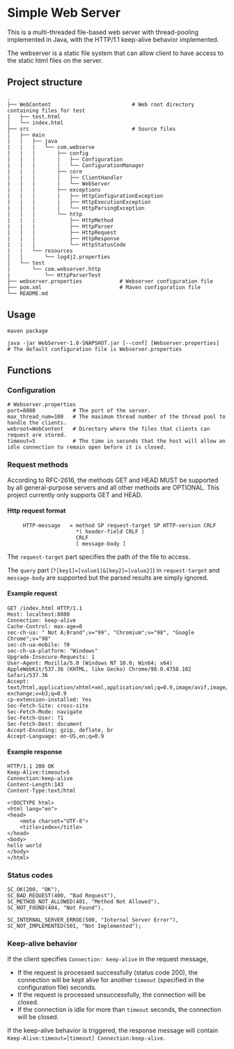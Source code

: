 # Simple Web Server

This is a multi-threaded file-based web server with thread-pooling implemented in Java, with the HTTP/1.1 keep-alive behavior implemented.

The webserver is a static file system that can allow client to have access to the static html files on the server. 

## Project structure

    .
    ├── WebContent                          # Web root directory containing files for test
    |   ├── test.html                              
    │   └── index.html              
    ├── src                                 # Source files
    │   ├── main             
    |   |   ├── java
    |   |   |   └── com.webserve 
    |   |   |       ├── config             
    |   |   |       |   ├── Configuration             
    |   |   |       |   └── ConfigurationManager              
    |   |   |       ├── core              
    |   |   |       |   ├── ClientHandler              
    |   |   |       |   └── WebServer              
    |   |   |       ├── exceptions              
    |   |   |       |   ├── HttpConfigurationException              
    |   |   |       |   ├── HttpExecutionException              
    |   |   |       |   └── HttpParsingException             
    |   |   |       └── http              
    |   |   |           ├── HttpMethod             
    |   |   |           ├── HttpParser              
    |   |   |           ├── HttpRequest             
    |   |   |           ├── HttpResponse             
    |   |   |           └── HttpStatusCode             
    |   |   └── resources           
    |   |       └── log4j2.properties              
    │   └── test
    |       └── com.webserver.http
    |           └── HttpParserTest
    ├── webserver.properties            # Webserver configuration file
    ├── pom.xml                         # Maven configuration file
    └── README.md

## Usage

```
maven package
```

```
java -jar WebServer-1.0-SNAPSHOT.jar [--conf] [Webserver.properties]
# The default configuration file is Webserver.properties
```

## Functions

### Configuration

```
# Webserver.properties
port=8080            # The port of the server.
max_thread_num=100   # The maximum thread number of the thread pool to handle the clients.
webroot=WebContent   # Directory where the files that clients can request are stored.
timeout=5            # The time in seconds that the host will allow an idle connection to remain open before it is closed.
```

### Request methods

According to RFC-2616,  the methods GET and HEAD MUST be supported by all general-purpose servers and all other methods are OPTIONAL. This project currently only supports GET and HEAD.

#### Http request format

```
     HTTP-message   = method SP request-target SP HTTP-version CRLF
                      *( header-field CRLF )
                      CRLF
                      [ message-body ]
```

The `request-target` part specifies the path of the file to access.

The `query` part (`?[key1]=[value1]&[key2]=[value2]`) in `request-target` and `message-body` are supported but the parsed results are simply ignored.

#### Example request

```
GET /index.html HTTP/1.1
Host: localhost:8080
Connection: keep-alive
Cache-Control: max-age=0
sec-ch-ua: " Not A;Brand";v="99", "Chromium";v="98", "Google Chrome";v="98"
sec-ch-ua-mobile: ?0
sec-ch-ua-platform: "Windows"
Upgrade-Insecure-Requests: 1
User-Agent: Mozilla/5.0 (Windows NT 10.0; Win64; x64) AppleWebKit/537.36 (KHTML, like Gecko) Chrome/98.0.4758.102 Safari/537.36
Accept: text/html,application/xhtml+xml,application/xml;q=0.9,image/avif,image/webp,image/apng,*/*;q=0.8,application/signed-exchange;v=b3;q=0.9
cp-extension-installed: Yes
Sec-Fetch-Site: cross-site
Sec-Fetch-Mode: navigate
Sec-Fetch-User: ?1
Sec-Fetch-Dest: document
Accept-Encoding: gzip, deflate, br
Accept-Language: en-US,en;q=0.9
```

#### Example response

```
HTTP/1.1 200 OK
Keep-Alive:timeout=5
Connection:keep-alive
Content-Length:143
Content-Type:text/html

<!DOCTYPE html>
<html lang="en">
<head>
    <meta charset="UTF-8">
    <title>index</title>
</head>
<body>
hello world
</body>
</html>
```

### Status codes

```
SC_OK(200, "OK"),
SC_BAD_REQUEST(400, "Bad Request"),
SC_METHOD_NOT_ALLOWED(401, "Method Not Allowed"),
SC_NOT_FOUND(404, "Not Found"),

SC_INTERNAL_SERVER_ERROE(500, "Internal Server Error"),
SC_NOT_IMPLEMENTED(501, "Not Implemented");
```

### Keep-alive behavior

If the client specifies `Connection: keep-alive` in the request message,

- If the request is processed successfully (status code 200), the connection will be kept alive for another `timeout` (specified in the configuration file) seconds. 
- If the request is processed unsuccessfully, the connection will be closed. 
- If the connection is idle for more than `timeout` seconds, the connection will be closed.

If the keep-alive behavior is triggered, the response message will contain `Keep-Alive:timeout=[timeout] Connection:keep-alive`.


